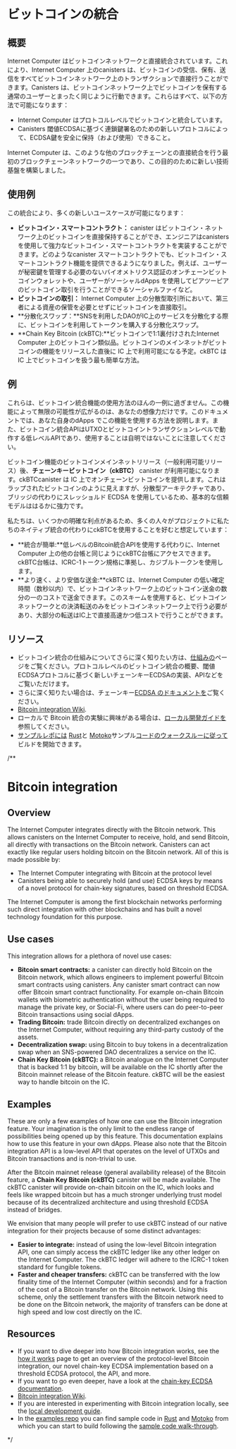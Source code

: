 # ビットコインの統合

## 概要

Internet Computer はビットコインネットワークと直接統合されています。これにより、Internet Computer 上のcanisters は、ビットコインの受信、保有、送信をすべてビットコインネットワーク上のトランザクションで直接行うことができます。Canisters は、ビットコインネットワーク上でビットコインを保有する通常のユーザーとまったく同じように行動できます。これらはすべて、以下の方法で可能になります：

- Internet Computer はプロトコルレベルでビットコインと統合しています。
- Canisters 閾値ECDSAに基づく連鎖鍵署名のための新しいプロトコルによって、ECDSA鍵を安全に保持（および使用）できること。

Internet Computer は、このような他のブロックチェーンとの直接統合を行う最初のブロックチェーンネットワークの一つであり、この目的のために新しい技術基盤を構築しました。

## 使用例

この統合により、多くの新しいユースケースが可能になります：

- **ビットコイン・スマートコントラクト：** canister はビットコイン・ネットワーク上のビットコインを直接保持することができ、エンジニアはcanisters を使用して強力なビットコイン・スマートコントラクトを実装することができます。どのようなcanister スマートコントラクトでも、ビットコイン・スマートコントラクト機能を提供できるようになりました。例えば、ユーザーが秘密鍵を管理する必要のないバイオメトリクス認証のオンチェーンビットコインウォレットや、ユーザーがソーシャルdApps を使用してピアツーピアのビットコイン取引を行うことができるソーシャルファイなど。
- **ビットコインの取引：** Internet Computer 上の分散型取引所において、第三者による資産の保管を必要とせずにビットコインを直接取引。
- **分散化スワップ：**SNSを利用したDAOがIC上のサービスを分散化する際に、ビットコインを利用してトークンを購入する分散化スワップ。
- **Chain Key Bitcoin (ckBTC):**ビットコインで1:1裏付けされたInternet Computer 上のビットコイン類似品。ビットコインのメインネットがビットコインの機能をリリースした直後に IC 上で利用可能になる予定。ckBTC は IC 上でビットコインを扱う最も簡単な方法。

## 例

これらは、ビットコイン統合機能の使用方法のほんの一例に過ぎません。この機能によって無限の可能性が広がるのは、あなたの想像力だけです。このドキュメントでは、あなた自身のdApps でこの機能を使用する方法を説明します。また、ビットコイン統合APIはUTXOとビットコイントランザクションレベルで動作する低レベルAPIであり、使用することは自明ではないことに注意してください。

ビットコイン機能のビットコインメインネットリリース（一般利用可能リリース）後、**チェーンキービットコイン（ckBTC）** canister が利用可能になります。ckBTCcanister は IC 上でオンチェーンビットコインを提供します。これはラップされたビットコインのように見えますが、分散型アーキテクチャであり、ブリッジの代わりにスレッショルド ECDSA を使用しているため、基本的な信頼モデルははるかに強力です。

私たちは、いくつかの明確な利点があるため、多くの人々がプロジェクトに私たちのネイティブ統合の代わりにckBTCを使用することを好むと想定しています：

- **統合が簡単:**低レベルのBitcoin統合APIを使用する代わりに、Internet Computer 上の他の台帳と同じようにckBTC台帳にアクセスできます。ckBTC台帳は、ICRC-1トークン規格に準拠し、カジブルトークンを使用します。
- **より速く、より安価な送金:**ckBTC は、Internet Computer の低い確定時間（数秒以内）で、ビットコインネットワーク上のビットコイン送金の数分の一のコストで送金できます。このスキームを使用すると、ビットコインネットワークとの決済転送のみをビットコインネットワーク上で行う必要があり、大部分の転送はIC上で直接高速かつ低コストで行うことができます。

## リソース

- ビットコイン統合の仕組みについてさらに深く知りたい方は、[仕組みの](bitcoin-how-it-works.md)ページをご覧ください。プロトコルレベルのビットコイン統合の概要、閾値ECDSAプロトコルに基づく新しいチェーンキーECDSAの実装、APIなどをご覧いただけます。
- さらに深く知りたい場合は、チェーンキー[ECDSA のドキュメントを](https://internetcomputer.org/docs/current/developer-docs/integrations/t-ecdsa)ご覧ください。
- [Bitcoin integration Wiki](https://wiki.internetcomputer.org/wiki/Bitcoin_integration).
- ローカルで Bitcoin 統合の実験に興味がある場合は、[ローカル開発ガイドを](local-development.md)参照してください。
- [サンプルレポには](https://github.com/dfinity/examples) [Rust](https://github.com/dfinity/examples/tree/master/rust/basic_bitcoin)と [Motoko](https://github.com/dfinity/examples/tree/master/motoko/basic_bitcoin)サンプル[コードのウォークスルーに従って](../../../samples/deploying-your-first-bitcoin-dapp.md)ビルドを開始できます。

/**
# Bitcoin integration

## Overview

The Internet Computer integrates directly with the Bitcoin network. This allows canisters on the Internet Computer to receive, hold, and send Bitcoin, all directly with transactions on the Bitcoin network. Canisters can act exactly like regular users holding bitcoin on the Bitcoin network. All of this is made possible by:
-  The Internet Computer integrating with Bitcoin at the protocol level 
-  Canisters being able to securely hold (and use) ECDSA keys by means of a novel protocol for chain-key signatures, based on threshold ECDSA. 

The Internet Computer is among the first blockchain networks performing such direct integration with other blockchains and has built a novel technology foundation for this purpose.

## Use cases
This integration allows for a plethora of novel use cases:

-   **Bitcoin smart contracts:** a canister can directly hold Bitcoin on the Bitcoin network, which allows engineers to implement powerful Bitcoin smart contracts using canisters. Any canister smart contract can now offer Bitcoin smart contract functionality. For example on-chain Bitcoin wallets with biometric authentication without the user being required to manage the private key, or Social-Fi, where users can do peer-to-peer Bitcoin transactions using social dApps.
-   **Trading Bitcoin:** trade Bitcoin directly on decentralized exchanges on the Internet Computer, without requiring any third-party custody of the assets.
-   **Decentralization swap:** using Bitcoin to buy tokens in a decentralization swap when an SNS-powered DAO decentralizes a service on the IC.
-   **Chain Key Bitcoin (ckBTC):** a Bitcoin analogue on the Internet Computer that is backed 1:1 by bitcoin, will be available on the IC shortly after the Bitcoin mainnet release of the Bitcoin feature. ckBTC will be the easiest way to handle bitcoin on the IC.

## Examples
These are only a few examples of how one can use the Bitcoin integration feature. Your imagination is the only limit to the endless range of possibilities being opened up by this feature. This documentation explains how to use this feature in your own dApps. Please also note that the Bitcoin integration API is a low-level API that operates on the level of UTXOs and Bitcoin transactions and is non-trivial to use.

After the Bitcoin mainnet release (general availability release) of the Bitcoin feature, a **Chain Key Bitcoin (ckBTC)** canister will be made available. The ckBTC canister will provide on-chain bitcoin on the IC, which looks and feels like wrapped bitcoin but has a much stronger underlying trust model because of its decentralized architecture and using threshold ECDSA instead of bridges. 

We envision that many people will prefer to use ckBTC instead of our native integration for their projects because of some distinct advantages:
-   **Easier to integrate:** instead of using the low-level Bitcoin integration API, one can simply access the ckBTC ledger like any other ledger on the Internet Computer. The ckBTC ledger will adhere to the ICRC-1 token standard for fungible tokens.
-   **Faster and cheaper transfers:** ckBTC can be transferred with the low finality time of the Internet Computer (within seconds) and for a fraction of the cost of a Bitcoin transfer on the Bitcoin network. Using this scheme, only the settlement transfers with the Bitcoin network need to be done on the Bitcoin network, the majority of transfers can be done at high speed and low cost directly on the IC.

## Resources

- If you want to dive deeper into how Bitcoin integration works, see the [how it works](bitcoin-how-it-works.md) page to get an overview of the protocol-level Bitcoin integration, our novel chain-key ECDSA implementation based on a threshold ECDSA protocol, the API, and more. 
- If you want to go even deeper, have a look at the [chain-key ECDSA documentation](https://internetcomputer.org/docs/current/developer-docs/integrations/t-ecdsa).
- [Bitcoin integration Wiki](https://wiki.internetcomputer.org/wiki/Bitcoin_integration).
- If you are interested in experimenting with Bitcoin integration locally, see the [local development guide](local-development.md).
- In the [examples repo](https://github.com/dfinity/examples) you can find sample code in [Rust](https://github.com/dfinity/examples/tree/master/rust/basic_bitcoin) and [Motoko](https://github.com/dfinity/examples/tree/master/motoko/basic_bitcoin) from which you can start to build following the [sample code walk-through](../../../samples/deploying-your-first-bitcoin-dapp.md).

*/